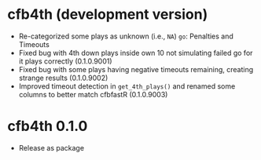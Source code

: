 # cfb4th (development version)

* Re-categorized some plays as unknown (i.e., `NA`) `go`: Penalties and Timeouts
* Fixed bug with 4th down plays inside own 10 not simulating failed go for it plays correctly (0.1.0.9001)
* Fixed bug with some plays having negative timeouts remaining, creating strange results (0.1.0.9002)
* Improved timeout detection in `get_4th_plays()` and renamed some columns to better match cfbfastR (0.1.0.9003)

# cfb4th 0.1.0

* Release as package

